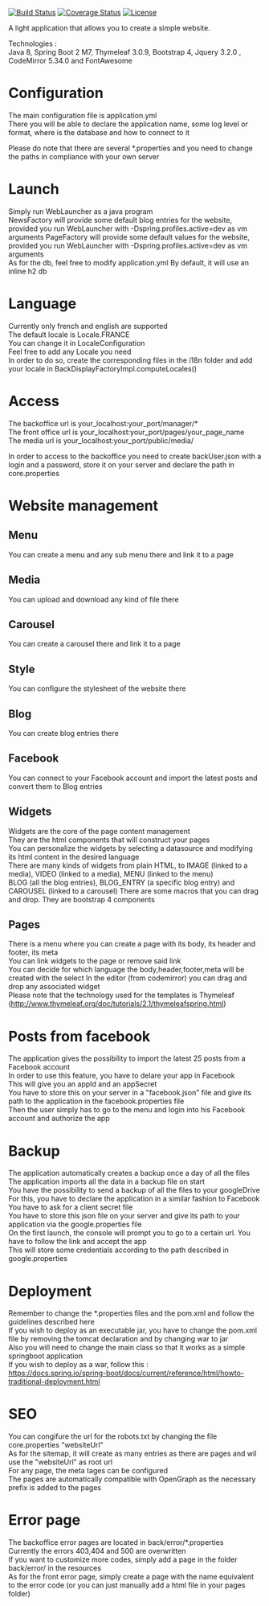 [![Build Status](https://travis-ci.org/lperrod/web.svg?branch=master)](https://travis-ci.org/lperrod/web) [![Coverage Status](https://coveralls.io/repos/github/lperrod/web/badge.svg?branch=master)](https://coveralls.io/github/lperrod/web?branch=master) [![License](https://img.shields.io/badge/License-Apache%202.0-blue.svg)](https://opensource.org/licenses/Apache-2.0)

A light application that allows you to create a simple website.  

Technologies :  
Java 8, Spring Boot 2 M7, Thymeleaf 3.0.9, Bootstrap 4, Jquery 3.2.0 , CodeMirror 5.34.0 and FontAwesome

# Configuration
The main configuration file is application.yml  
There you will be able to declare the application name, some log level or format, where is the database and how to connect to it

Please do note that there are several *.properties and you need to change the paths in compliance with your own server

# Launch
Simply run WebLauncher as a java program  
NewsFactory will provide some default blog entries for the website, provided you run WebLauncher with -Dspring.profiles.active=dev as vm arguments 
PageFactory will provide some default values for the website, provided you run WebLauncher with -Dspring.profiles.active=dev as vm arguments  
As for the db, feel free to modify application.yml
By default, it will use an inline h2 db

# Language
Currently only french and english are supported  
The default locale is Locale.FRANCE  
You can change it in LocaleConfiguration  
Feel free to add any Locale you need  
In order to do so, create the corresponding files in the i18n folder and add your locale in BackDisplayFactoryImpl.computeLocales()

# Access
The backoffice url is your_localhost:your_port/manager/*  
The front office url is your_localhost:your_port/pages/your_page_name  
The media url is your_localhost:your_port/public/media/

In order to access to the backoffice you need to create backUser.json with a login and a password, store it on your server and declare the path in core.properties

# Website management
## Menu
You can create a menu and any sub menu there and link it to a page
## Media
You can upload and download any kind of file there
## Carousel
You can create a carousel there and link it to a page
## Style
You can configure the stylesheet of the website there
## Blog
You can create blog entries there
## Facebook
You can connect to your Facebook account and import the latest posts and convert them to Blog entries
## Widgets
Widgets are the core of the page content management  
They are the html components that will construct your pages  
You can personalize the widgets by selecting a datasource and modifying its html content in the desired language  
There are many kinds of widgets from plain HTML, to IMAGE (linked to a media), VIDEO (linked to a media), MENU (linked to the menu)  
BLOG (all the blog entries), BLOG_ENTRY (a specific blog entry) and CAROUSEL (linked to a carousel)
There are some macros that you can drag and drop. They are bootstrap 4 components
## Pages
There is a menu where you can create a page with its body, its header and footer, its meta   
You can link widgets to the page or remove said link  
You can decide for which language the body,header,footer,meta will be created with the select
In the editor (from codemirror) you can drag and drop any associated widget  
Please note that the technology used for the templates is Thymeleaf (http://www.thymeleaf.org/doc/tutorials/2.1/thymeleafspring.html)


# Posts from facebook
The application gives the possibility to import the latest 25 posts from a Facebook account  
In order to use this feature, you have to delare your app in Facebook  
This will give you an appId and an appSecret  
You have to store this on your server in a "facebook.json" file and give its path to the application in the facebook.properties file  
Then the user simply has to go to the menu and login into his Facebook account and authorize the app  

# Backup
The application automatically creates a backup once a day of all the files  
The application imports all the data in a backup file on start  
You have the possibility to send a backup of all the files to your googleDrive  
For this, you have to declare the application in a similar fashion to Facebook  
You have to ask for a client secret file  
You have to store this json file on your server and give its path to your application via the google.properties file  
On the first launch, the console will prompt you to go to a certain url. You have to follow the link and accept the app  
This will store some credentials according to the path described in google.properties  

# Deployment
Remember to change the *.properties files and the pom.xml and follow the guidelines described here  
If you wish to deploy as an executable jar, you have to change the pom.xml file by removing the tomcat declaration and by changing war to jar  
Also you will need to change the main class so that it works as a simple springboot application  
If you wish to deploy as a war, follow this :  
https://docs.spring.io/spring-boot/docs/current/reference/html/howto-traditional-deployment.html

# SEO
You can congifure the url for the robots.txt by changing the file core.properties "websiteUrl"  
As for the sitemap, it will create as many entries as there are pages and wil use the "websiteUrl" as root url  
For any page, the meta tages can be configured  
The pages are automatically compatible with OpenGraph as the necessary prefix is added to the pages

# Error page
The backoffice error pages are located in back/error/*.properties  
Currently the errors 403,404 and 500 are overwritten  
If you want to customize more codes, simply add a page in the folder back/error/ in the resources  
As for the front error page, simply create a page with the name equivalent to the error code (or you can just manually add a html file in your pages folder)
